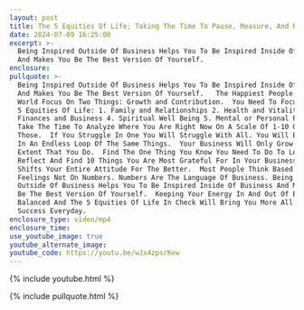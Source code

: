 ```yaml
---
layout: post
title: The 5 Equities Of Life; Taking The Time To Pause, Measure, And Reflect
date: 2024-07-09 16:25:00
excerpt: >-
  Being Inspired Outside Of Business Helps You To Be Inspired Inside Of Business
  And Makes You Be The Best Version Of Yourself.
enclosure:
pullquote: >-
  Being Inspired Outside Of Business Helps You To Be Inspired Inside Of Business
  And Makes You Be The Best Version Of Yourself.   The Happiest People In The
  World Focus On Two Things: Growth and Contribution.  You Need To Focus On The
  5 Equities Of Life: 1. Family and Relationships 2. Health and Vitality 3.
  Finances and Business 4. Spiritual Well Being 5. Mental or Personal Psychology
  Take The Time To Analyze Where You Are Right Now On A Scale Of 1-10 On Each Of
  Those.  If You Struggle In One You Will Struggle With All. You Will Be Living
  In An Endless Loop Of The Same Things.  Your Business Will Only Grow To The
  Extent That You Do.  Find The One Thing You Know You Need To Do To Level Up. 
  Reflect And Find 10 Things You Are Most Grateful For In Your Business. This
  Shifts Your Entire Attitude For The Better.  Most People Think Based On
  Feelings Not On Numbers. Numbers Are The Language Of Business. Being Inspired
  Outside Of Business Helps You To Be Inspired Inside Of Business And Makes You
  Be The Best Version Of Yourself.  Keeping Your Energy In And Out Of Business
  Balanced And The 5 Equities Of Life In Check Will Bring You More All Around
  Success Everyday. 
enclosure_type: video/mp4
enclosure_time:
use_youtube_image: true
youtube_alternate_image:
youtube_code: https://youtu.be/wJx4zpsrKew
---
```

{% include youtube.html %}

{% include pullquote.html %}